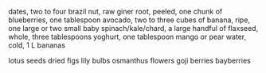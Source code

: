 dates, two to four
brazil nut, raw
giner root, peeled, one chunk of
blueberries, one tablespoon
avocado, two to three cubes of
banana, ripe, one large or two small
baby spinach/kale/chard, a large handful of
flaxseed, whole, three tablespoons
yoghurt, one tablespoon
mango or pear
water, cold, 1 L
bananas

lotus seeds
dried figs
lily bulbs
osmanthus flowers
goji berries
bayberries
